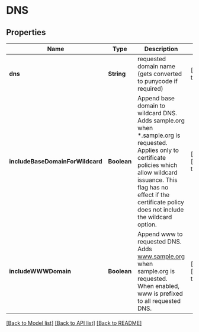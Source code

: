 # DNS
## Properties

| Name | Type | Description | Notes |
|------------ | ------------- | ------------- | -------------|
| **dns** | **String** | requested domain name (gets converted to punycode if required) | [default to null] |
| **includeBaseDomainForWildcard** | **Boolean** | Append base domain to wildcard DNS. Adds sample.org when *.sample.org is requested. Applies only to certificate policies which allow wildcard issuance. This flag has no effect if the certificate policy does not include the wildcard option.  | [optional] [default to null] |
| **includeWWWDomain** | **Boolean** | Append www to requested DNS.  Adds www.sample.org when sample.org is requested. When enabled, www is prefixed to all requested DNS.  | [optional] [default to null] |

[[Back to Model list]](../README.md#documentation-for-models) [[Back to API list]](../README.md#documentation-for-api-endpoints) [[Back to README]](../README.md)

